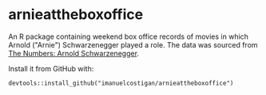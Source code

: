 # arnieattheboxoffice

An R package containing weekend box office records of movies in which Arnold ("Arnie") Schwarzenegger played a role. The data was sourced from [The Numbers: Arnold Schwarzenegger](http://www.the-numbers.com/person/128750401-Arnold-Schwarzenegger#tab=acting).

Install it from GitHub with:

    devtools::install_github("imanuelcostigan/arnieattheboxoffice")

